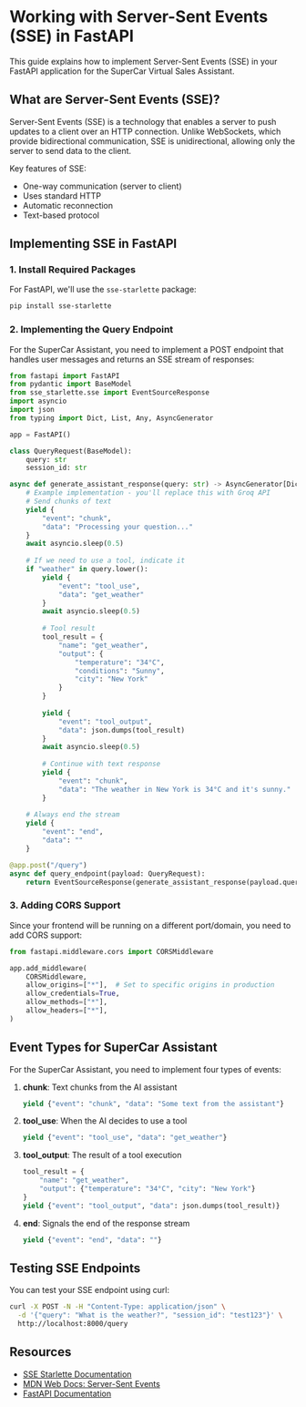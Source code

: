 # Working with Server-Sent Events (SSE) in FastAPI

This guide explains how to implement Server-Sent Events (SSE) in your FastAPI application for the SuperCar Virtual Sales Assistant.

## What are Server-Sent Events (SSE)?

Server-Sent Events (SSE) is a technology that enables a server to push updates to a client over an HTTP connection. Unlike WebSockets, which provide bidirectional communication, SSE is unidirectional, allowing only the server to send data to the client.

Key features of SSE:
- One-way communication (server to client)
- Uses standard HTTP
- Automatic reconnection
- Text-based protocol

## Implementing SSE in FastAPI

### 1. Install Required Packages

For FastAPI, we'll use the `sse-starlette` package:

```bash
pip install sse-starlette
```

### 2. Implementing the Query Endpoint

For the SuperCar Assistant, you need to implement a POST endpoint that handles user messages and returns an SSE stream of responses:

```python
from fastapi import FastAPI
from pydantic import BaseModel
from sse_starlette.sse import EventSourceResponse
import asyncio
import json
from typing import Dict, List, Any, AsyncGenerator

app = FastAPI()

class QueryRequest(BaseModel):
    query: str
    session_id: str

async def generate_assistant_response(query: str) -> AsyncGenerator[Dict[str, Any], None]:
    # Example implementation - you'll replace this with Groq API
    # Send chunks of text
    yield {
        "event": "chunk",
        "data": "Processing your question..."
    }
    await asyncio.sleep(0.5)
    
    # If we need to use a tool, indicate it
    if "weather" in query.lower():
        yield {
            "event": "tool_use",
            "data": "get_weather"
        }
        await asyncio.sleep(0.5)
        
        # Tool result
        tool_result = {
            "name": "get_weather",
            "output": {
                "temperature": "34°C",
                "conditions": "Sunny",
                "city": "New York"
            }
        }
        
        yield {
            "event": "tool_output",
            "data": json.dumps(tool_result)
        }
        await asyncio.sleep(0.5)
        
        # Continue with text response
        yield {
            "event": "chunk",
            "data": "The weather in New York is 34°C and it's sunny."
        }
    
    # Always end the stream
    yield {
        "event": "end",
        "data": ""
    }

@app.post("/query")
async def query_endpoint(payload: QueryRequest):
    return EventSourceResponse(generate_assistant_response(payload.query))
```

### 3. Adding CORS Support

Since your frontend will be running on a different port/domain, you need to add CORS support:

```python
from fastapi.middleware.cors import CORSMiddleware

app.add_middleware(
    CORSMiddleware,
    allow_origins=["*"],  # Set to specific origins in production
    allow_credentials=True,
    allow_methods=["*"],
    allow_headers=["*"],
)
```

## Event Types for SuperCar Assistant

For the SuperCar Assistant, you need to implement four types of events:

1. **chunk**: Text chunks from the AI assistant
   ```python
   yield {"event": "chunk", "data": "Some text from the assistant"}
   ```

2. **tool_use**: When the AI decides to use a tool
   ```python
   yield {"event": "tool_use", "data": "get_weather"}
   ```

3. **tool_output**: The result of a tool execution
   ```python
   tool_result = {
       "name": "get_weather",
       "output": {"temperature": "34°C", "city": "New York"}
   }
   yield {"event": "tool_output", "data": json.dumps(tool_result)}
   ```

4. **end**: Signals the end of the response stream
   ```python
   yield {"event": "end", "data": ""}
   ```

## Testing SSE Endpoints

You can test your SSE endpoint using curl:

```bash
curl -X POST -N -H "Content-Type: application/json" \
  -d '{"query": "What is the weather?", "session_id": "test123"}' \
  http://localhost:8000/query
```

## Resources

- [SSE Starlette Documentation](https://github.com/sysid/sse-starlette)
- [MDN Web Docs: Server-Sent Events](https://developer.mozilla.org/en-US/docs/Web/API/Server-sent_events)
- [FastAPI Documentation](https://fastapi.tiangolo.com/) 